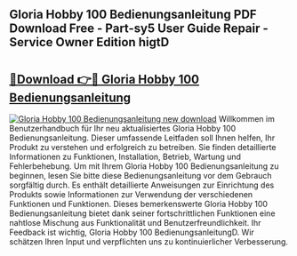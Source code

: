 ## Gloria Hobby 100 Bedienungsanleitung PDF Download Free - Part-sy5 User Guide Repair - Service Owner Edition higtD

# <h2><a href="http://df5lzik.blite.top/?on=Gloria+Hobby+100+Bedienungsanleitung">🔗Download 👉🔴 Gloria Hobby 100 Bedienungsanleitung</a></h2>

[![Gloria Hobby 100 Bedienungsanleitung new download](https://i.imgur.com/lujVjoI.png)](http://df5lzik.blite.top/?on=Gloria+Hobby+100+Bedienungsanleitung)
Willkommen im Benutzerhandbuch für Ihr neu aktualisiertes Gloria Hobby 100 Bedienungsanleitung. Dieser umfassende Leitfaden soll Ihnen helfen, Ihr Produkt zu verstehen und erfolgreich zu betreiben. Sie finden detaillierte Informationen zu Funktionen, Installation, Betrieb, Wartung und Fehlerbehebung. Um mit Ihrem Gloria Hobby 100 Bedienungsanleitung zu beginnen, lesen Sie bitte diese Bedienungsanleitung vor dem Gebrauch sorgfältig durch. Es enthält detaillierte Anweisungen zur Einrichtung des Produkts sowie Informationen zur Verwendung der verschiedenen Funktionen und Funktionen. Dieses bemerkenswerte Gloria Hobby 100 Bedienungsanleitung bietet dank seiner fortschrittlichen Funktionen eine nahtlose Mischung aus Funktionalität und Benutzerfreundlichkeit. Ihr Feedback ist wichtig, Gloria Hobby 100 BedienungsanleitungD. Wir schätzen Ihren Input und verpflichten uns zu kontinuierlicher Verbesserung.
